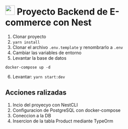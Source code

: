 # <img id="nestjs" src="https://devicon-website.vercel.app/api/nestjs/plain.svg" width="30" /> Proyecto Backend de E-commerce con Nest


1. Clonar proyecto
2. ```yarn install```
3. Clonar el archivo ```.env.template``` y renombrarlo a ```.env```
4. Cambiar las variables de entorno
5. Levantar la base de datos
```
docker-compose up -d
```
6. Levantar: ```yarn start:dev```

## Acciones ralizadas
1. Incio del proyecyo con NestCLI
2. Configuracion de PostgreSQL con docker-compose
3. Coneccion a la DB
4. Insercion de la tabla Product mediante TypeOrm